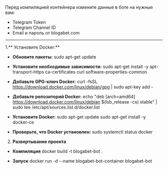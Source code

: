 Перед компиляцией контейнера измените данные в боте на нужные вам:

- Telegram Token
- Telegram Channel ID
- Email и пароль от blogabet.com

------------------------------------------------------------------------
1.** Установите Docker:**
- **Обновите пакеты:**
  sudo apt-get update
  
- **Установите необходимые зависимости:**
  sudo apt-get install -y apt-transport-https ca-certificates curl software-properties-common
  
- **Добавьте GPG-ключ Docker:**
  curl -fsSL https://download.docker.com/linux/debian/gpg | sudo apt-key add -
  
- **Добавьте репозиторий Docker:**
  echo "deb [arch=amd64] https://download.docker.com/linux/debian $(lsb_release -cs) stable" | sudo tee /etc/apt/sources.list.d/docker.list
  
- **Установите Docker:**
  sudo apt-get update
  sudo apt-get install -y docker-ce
  
- **Проверьте, что Docker установлен:**
  sudo systemctl status docker
  
2. **Развертывание проекта**
- **Компиляция**
  docker build -t blogabet-bot .

- **Запуск**
  docker run -d --name blogabet-bot-container blogabet-bot
